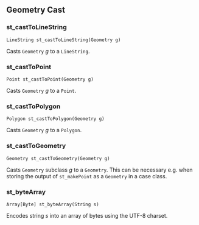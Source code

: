 ## Geometry Cast

### st_castToLineString
`LineString st_castToLineString(Geometry g)`

Casts `Geometry` _g_ to a `LineString`.

### st_castToPoint
`Point st_castToPoint(Geometry g)`

Casts `Geometry` _g_ to a `Point`.

### st_castToPolygon
`Polygon st_castToPolygon(Geometry g)`

Casts `Geometry` _g_ to a `Polygon`.

### st_castToGeometry
`Geometry st_castToGeometry(Geometry g)`

Casts `Geometry` subclass _g_ to a `Geometry`. This can be necessary e.g. when storing the output of `st_makePoint` as a `Geometry` in a case class.

### st_byteArray
`Array[Byte] st_byteArray(String s)`

Encodes string _s_ into an array of bytes using the UTF-8 charset.